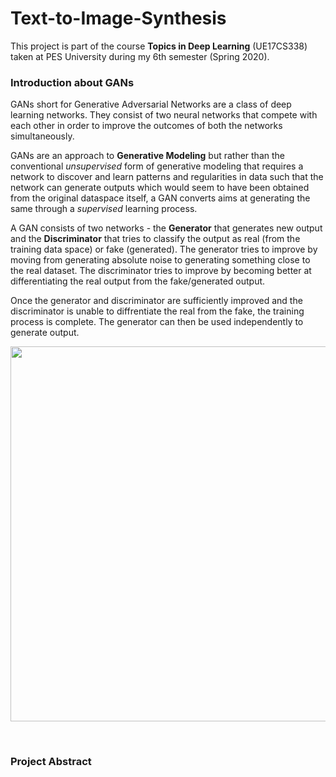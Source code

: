 # Text-to-Image-Synthesis

This project is part of the course **Topics in Deep Learning** (UE17CS338) taken at PES University during my 6th semester (Spring 2020).

### Introduction about GANs

GANs short for Generative Adversarial Networks are a class of deep learning networks. They consist of two neural networks that compete with each other in order to improve the outcomes of both the networks simultaneously.

GANs are an approach to **Generative Modeling** but rather than the conventional *unsupervised* form of generative modeling that requires a network to discover and learn patterns and regularities in data such that the network can generate outputs which would seem to have been obtained from the original dataspace itself, a GAN converts aims at generating the same through a *supervised* learning process.

A GAN consists of two networks - the **Generator** that generates new output and the **Discriminator** that tries to classify the output as real (from the training data space) or fake (generated). The generator tries to improve by moving from generating absolute noise to generating something close to the real dataset. The discriminator tries to improve by becoming better at differentiating the real output from the fake/generated output. 

Once the generator and discriminator are sufficiently improved and the discriminator is unable to diffrentiate the real from the fake, the training process is complete. The generator can then be used independently to generate output.

<p align="center">
  <img src="https://user-images.githubusercontent.com/35966910/136689516-ee8f5efe-d550-470f-bef0-339b02e18ce8.png" width=600>
</p>

</br>

### Project Abstract


